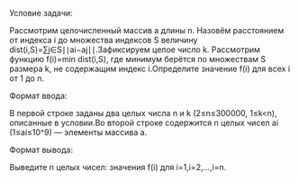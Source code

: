 Условие задачи:

Рассмотрим целочисленный массив a длины n. Назовём расстоянием от индекса i до множества индексов S величину dist(i,S)=∑j∈S∣∣ai−aj∣∣.Зафиксируем целое число k. Рассмотрим функцию f(i)=min dist(i,S), где минимум берётся по множествам S размера k, не содержащим индекс i.Определите значение f(i) для всех i от 1 до n.

Формат ввода:

В первой строке заданы два целых числа n и k (2≤n≤300000, 1≤k<n), описанные в условии.Во второй строке содержится n целых чисел ai (1≤ai≤10^9) — элементы массива a.

Формат вывода:

Выведите n целых чисел: значения f(i) для i=1,i=2,…,i=n.
